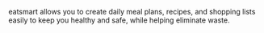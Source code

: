 eatsmart allows you to create daily meal plans, recipes, and  shopping lists easily to keep you healthy and safe, while helping  eliminate waste.